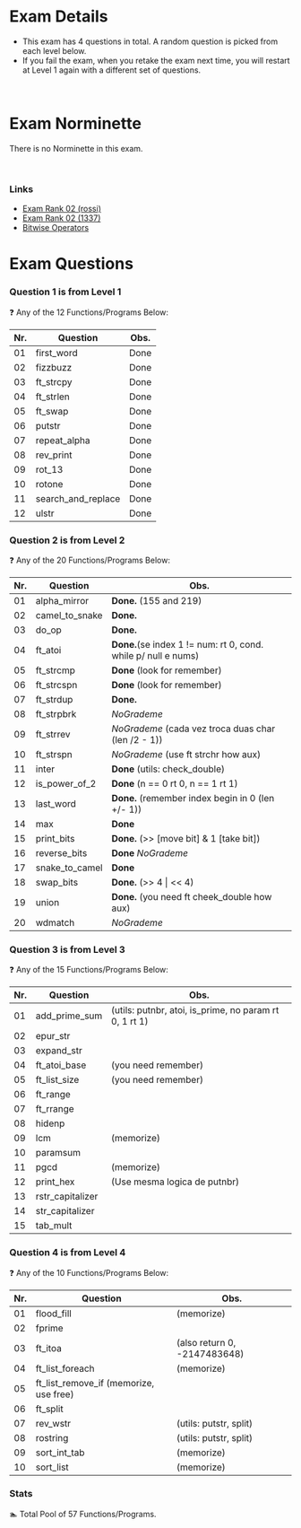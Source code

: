 # Exam Details

- This exam has 4 questions in total. A random question is picked from each level below.
- If you fail the exam, when you retake the exam next time, you will restart at Level 1 again with a different set of questions.

<br>

# Exam Norminette

There is no Norminette in this exam.

<br>

### Links
- [Exam Rank 02 (rossi)](https://github.com/pasqualerossi/42-School-Exam-Rank-02)
- [Exam Rank 02 (1337)](https://github.com/48d31kh413k/1337-exam_rank_02-42)
- [Bitwise Operators](https://www.programiz.com/c-programming/bitwise-operators)

# Exam Questions

### Question 1 is from Level 1
:question: Any of the 12 Functions/Programs Below:

Nr. |Question | Obs.
----|---------|:-----:
01  |first_word| Done
02  |fizzbuzz | Done
03  |ft_strcpy | Done
04  |ft_strlen | Done
05  |ft_swap | Done
06  |putstr | Done
07  |repeat_alpha | Done
08  |rev_print | Done
09  |rot_13 | Done
10  |rotone | Done
11  |search_and_replace | Done
12  |ulstr | Done

### Question 2 is from Level 2
:question: Any of the 20 Functions/Programs Below:

Nr. |Question | Obs.
----|---------|-----
01  |alpha_mirror   | **Done.** (155 and 219)
02  |camel_to_snake | **Done.**
03  |do_op          | **Done.**
04  |ft_atoi        | **Done.**(se index 1 != num: rt 0, cond. while p/ null e nums)
05  |ft_strcmp      | **Done** (look for remember)
06  |ft_strcspn     | **Done** (look for remember)
07  |ft_strdup      | **Done.**
08  |ft_strpbrk     | *NoGrademe*
09  |ft_strrev      | *NoGrademe* (cada vez troca duas char (len /2 - 1))
10  |ft_strspn      | *NoGrademe* (use ft strchr how aux)
11  |inter          | **Done** (utils: check_double)
12  |is_power_of_2  | **Done** (n == 0 rt 0, n == 1 rt 1)
13  |last_word      | **Done.** (remember index begin in 0 (len +/- 1))
14  |max            | **Done**
15  |print_bits     | **Done.** (\>> [move bit] & 1 [take bit])
16  |reverse_bits   | **Done** *NoGrademe*
17  |snake_to_camel | **Done**
18  |swap_bits      | **Done.** (\>> 4 \| \<< 4)
19  |union          | **Done.** (you need ft cheek_double how aux)
20  |wdmatch        | *NoGrademe*

### Question 3 is from Level 3
:question: Any of the 15 Functions/Programs Below:

Nr. |Question | Obs.
----|---------|-----
01  |add_prime_sum| (utils: putnbr, atoi, is_prime, no param rt 0, 1 rt 1)
02  |epur_str     |
03  |expand_str   |
04  |ft_atoi_base | (you need remember)
05  |ft_list_size | (you need remember)
06  |ft_range     |
07  |ft_rrange    |
08  |hidenp       |
09  |lcm          | (memorize)
10  |paramsum     |
11  |pgcd         | (memorize)
12  |print_hex    | (Use mesma logica de putnbr)
13  |rstr_capitalizer |
14  |str_capitalizer |
15  |tab_mult     |

### Question 4 is from Level 4
:question: Any of the 10 Functions/Programs Below:

Nr. |Question | Obs.
----|---------|-----
01  |flood_fill | (memorize)
02  |fprime |
03  |ft_itoa | (also return 0, -2147483648)
04  |ft_list_foreach | (memorize)
05  |ft_list_remove_if  (memorize, use free)
06  |ft_split |
07  |rev_wstr | (utils: putstr, split)
08  |rostring | (utils: putstr, split)
09  |sort_int_tab | (memorize)
10  |sort_list | (memorize)

### Stats
:swimmer: Total Pool of 57 Functions/Programs.
